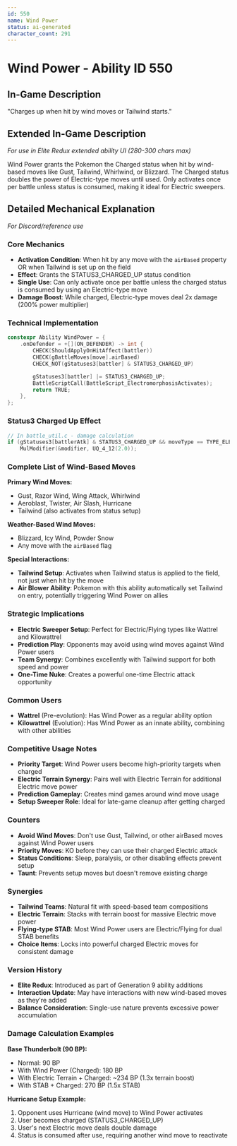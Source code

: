 ```yaml
---
id: 550
name: Wind Power
status: ai-generated
character_count: 291
---
```


# Wind Power - Ability ID 550

## In-Game Description
"Charges up when hit by wind moves or Tailwind starts."

## Extended In-Game Description
*For use in Elite Redux extended ability UI (280-300 chars max)*

Wind Power grants the Pokemon the Charged status when hit by wind-based moves like Gust, Tailwind, Whirlwind, or Blizzard. The Charged status doubles the power of Electric-type moves until used. Only activates once per battle unless status is consumed, making it ideal for Electric sweepers.

## Detailed Mechanical Explanation
*For Discord/reference use*

### Core Mechanics
- **Activation Condition**: When hit by any move with the `airBased` property OR when Tailwind is set up on the field
- **Effect**: Grants the STATUS3_CHARGED_UP status condition
- **Single Use**: Can only activate once per battle unless the charged status is consumed by using an Electric-type move
- **Damage Boost**: While charged, Electric-type moves deal 2x damage (200% power multiplier)

### Technical Implementation
```c
constexpr Ability WindPower = {
    .onDefender = +[](ON_DEFENDER) -> int {
        CHECK(ShouldApplyOnHitAffect(battler))
        CHECK(gBattleMoves[move].airBased)
        CHECK_NOT(gStatuses3[battler] & STATUS3_CHARGED_UP)

        gStatuses3[battler] |= STATUS3_CHARGED_UP;
        BattleScriptCall(BattleScript_ElectromorphosisActivates);
        return TRUE;
    },
};
```

### Status3 Charged Up Effect
```c
// In battle_util.c - damage calculation
if (gStatuses3[battlerAtk] & STATUS3_CHARGED_UP && moveType == TYPE_ELECTRIC) 
    MulModifier(&modifier, UQ_4_12(2.0));
```

### Complete List of Wind-Based Moves
**Primary Wind Moves:**
- Gust, Razor Wind, Wing Attack, Whirlwind
- Aeroblast, Twister, Air Slash, Hurricane
- Tailwind (also activates from status setup)

**Weather-Based Wind Moves:**
- Blizzard, Icy Wind, Powder Snow
- Any move with the `airBased` flag

**Special Interactions:**
- **Tailwind Setup**: Activates when Tailwind status is applied to the field, not just when hit by the move
- **Air Blower Ability**: Pokemon with this ability automatically set Tailwind on entry, potentially triggering Wind Power on allies

### Strategic Implications
- **Electric Sweeper Setup**: Perfect for Electric/Flying types like Wattrel and Kilowattrel
- **Prediction Play**: Opponents may avoid using wind moves against Wind Power users
- **Team Synergy**: Combines excellently with Tailwind support for both speed and power
- **One-Time Nuke**: Creates a powerful one-time Electric attack opportunity

### Common Users
- **Wattrel** (Pre-evolution): Has Wind Power as a regular ability option
- **Kilowattrel** (Evolution): Has Wind Power as an innate ability, combining with other abilities

### Competitive Usage Notes
- **Priority Target**: Wind Power users become high-priority targets when charged
- **Electric Terrain Synergy**: Pairs well with Electric Terrain for additional Electric move power
- **Prediction Gameplay**: Creates mind games around wind move usage
- **Setup Sweeper Role**: Ideal for late-game cleanup after getting charged

### Counters
- **Avoid Wind Moves**: Don't use Gust, Tailwind, or other airBased moves against Wind Power users
- **Priority Moves**: KO before they can use their charged Electric attack
- **Status Conditions**: Sleep, paralysis, or other disabling effects prevent setup
- **Taunt**: Prevents setup moves but doesn't remove existing charge

### Synergies
- **Tailwind Teams**: Natural fit with speed-based team compositions
- **Electric Terrain**: Stacks with terrain boost for massive Electric move power
- **Flying-type STAB**: Most Wind Power users are Electric/Flying for dual STAB benefits
- **Choice Items**: Locks into powerful charged Electric moves for consistent damage

### Version History
- **Elite Redux**: Introduced as part of Generation 9 ability additions
- **Interaction Update**: May have interactions with new wind-based moves as they're added
- **Balance Consideration**: Single-use nature prevents excessive power accumulation

### Damage Calculation Examples
**Base Thunderbolt (90 BP):**
- Normal: 90 BP
- With Wind Power (Charged): 180 BP
- With Electric Terrain + Charged: ~234 BP (1.3x terrain boost)
- With STAB + Charged: 270 BP (1.5x STAB)

**Hurricane Setup Example:**
1. Opponent uses Hurricane (wind move) to Wind Power activates
2. User becomes charged (STATUS3_CHARGED_UP)
3. User's next Electric move deals double damage
4. Status is consumed after use, requiring another wind move to reactivate